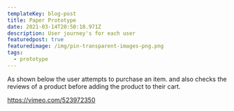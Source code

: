 ```yaml
---
templateKey: blog-post
title: Paper Prototype
date: 2021-03-14T20:50:18.971Z
description: User journey's for each user
featuredpost: true
featuredimage: /img/pin-transparent-images-png.png
tags:
  - prototype
---
```

As shown below the user attempts to purchase an item. and also checks the reviews of a product before adding the product to their cart.

<https://vimeo.com/523972350>